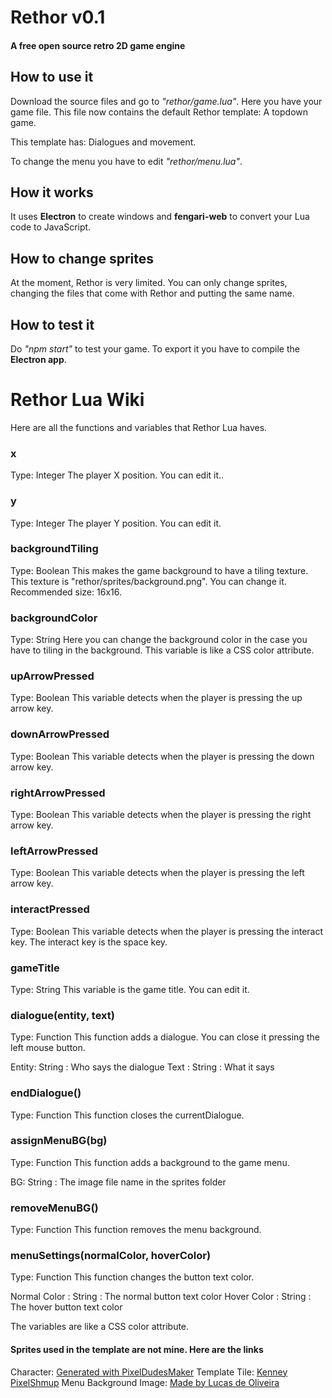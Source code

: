 ﻿# Rethor v0.1
#### A free open source retro 2D game engine

## How to use it
Download the source files and go to _"rethor/game.lua"_.
Here you have your game file. This file now contains the default Rethor template: A topdown game.

This template has: Dialogues and movement.

To change the menu you have to edit _"rethor/menu.lua"_.

## How it works
It uses **Electron** to create windows and **fengari-web** to convert your Lua code to JavaScript.

## How to change sprites
At the moment, Rethor is very limited. You can only change sprites, changing the files that come with Rethor and putting the same name.

## How to test it
Do _"npm start"_ to test your game. To export it you have to compile the **Electron app**.

# Rethor Lua Wiki
Here are all the functions and variables that Rethor Lua haves.

### x
Type: Integer
The player X position. You can edit it..

### y
Type: Integer
The player Y position. You can edit it.

### backgroundTiling
Type: Boolean
This makes the game background to have a tiling texture. This texture is "rethor/sprites/background.png". 
You can change it.
Recommended size: 16x16.

### backgroundColor
Type: String
Here you can change the background color in the case you have to tiling in the background.
This variable is like a CSS color attribute.

### upArrowPressed
Type: Boolean
This variable detects when the player is pressing the up arrow key.

### downArrowPressed
Type: Boolean
This variable detects when the player is pressing the down arrow key.

### rightArrowPressed
Type: Boolean
This variable detects when the player is pressing the right arrow key.

### leftArrowPressed
Type: Boolean
This variable detects when the player is pressing the left arrow key.

### interactPressed
Type: Boolean
This variable detects when the player is pressing the interact key.
The interact key is the space key.

### gameTitle
Type: String
This variable is the game title. You can edit it.

### dialogue(entity, text)
Type: Function
This function adds a dialogue. You can close it pressing the left mouse button.

Entity: String : Who says the dialogue
Text  : String : What it says

### endDialogue()
Type: Function
This function closes the currentDialogue.

### assignMenuBG(bg)
Type: Function
This function adds a background to the game menu.

BG: String : The image file name in the sprites folder

### removeMenuBG()
Type: Function
This function removes the menu background.

### menuSettings(normalColor, hoverColor)
Type: Function
This function changes the button text color.

Normal Color : String : The normal button text color 
Hover Color  : String : The hover button text color

The variables are like a CSS color attribute.

#### Sprites used in the template are not mine. Here are the links

Character: [Generated with PixelDudesMaker](https://0x72.itch.io/pixeldudesmaker)
Template Tile: [Kenney PixelShmup](https://www.kenney.nl/assets/pixel-shmup)
Menu Background Image: [Made by Lucas de Oliveira](https://www.artstation.com/artwork/L3a9X5)
